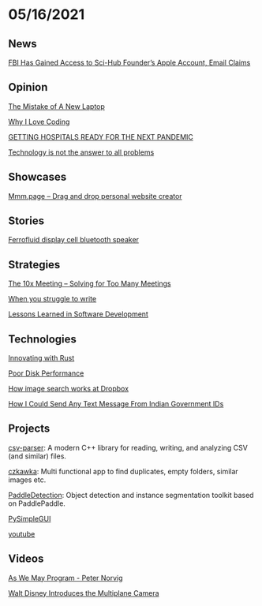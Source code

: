 # 05/16/2021

## News
[FBI Has Gained Access to Sci-Hub Founder’s Apple Account, Email Claims](https://torrentfreak.com/fbi-has-gained-access-to-sci-hub-founders-apple-account-email-claims-210513/)

## Opinion
[The Mistake of A New Laptop](https://atthis.link/blog/2021/reassesstech.html)

[Why I Love Coding](https://henrikwarne.com/2012/06/02/why-i-love-coding/)

[GETTING HOSPITALS READY FOR THE NEXT PANDEMIC](https://www.theverge.com/22412046/hopsital-infrastructure-health-care-system-pandemic-coordination-covid)

[Technology is not the answer to all problems](https://www.iafrikan.com/2021/05/11/technology-is-not-a-magic-fix/)

## Showcases
[Mmm.page – Drag and drop personal website creator](https://build.mmm.page/)


## Stories
[Ferrofluid display cell bluetooth speaker](https://hackaday.io/project/179136-ferrofluid-display-cell-bluetooth-speaker)


## Strategies
[The 10x Meeting – Solving for Too Many Meetings](https://qvault.io/news/too-many-meetings/)

[When you struggle to write](https://cdoyle.me/posts/when-you-struggle-to-write)

[Lessons Learned in Software Development](https://henrikwarne.com/2015/04/16/lessons-learned-in-software-development/)

## Technologies
[Innovating with Rust](https://aws.amazon.com/blogs/opensource/innovating-with-rust/)

[Poor Disk Performance](http://www.brendangregg.com/blog/2021-05-09/poor-disk-performance.html)

[How image search works at Dropbox](https://dropbox.tech/machine-learning/how-image-search-works-at-dropbox)

[How I Could Send Any Text Message From Indian Government IDs](https://kmskrishna.me/how-i-could-send-any-text-message-from-indian-government-ids-b61c5b8726c9)


## Projects
[csv-parser](https://github.com/vincentlaucsb/csv-parser): A modern C++ library for reading, writing, and analyzing CSV (and similar) files.

[czkawka](https://github.com/qarmin/czkawka): Multi functional app to find duplicates, empty folders, similar images etc.

[PaddleDetection](https://github.com/PaddlePaddle/PaddleDetection): Object detection and instance segmentation toolkit based on PaddlePaddle.

[PySimpleGUI](https://github.com/PySimpleGUI/PySimpleGUI)

[youtube](https://github.com/codyseibert/youtube)

## Videos
[As We May Program - Peter Norvig](https://www.youtube.com/watch?v=J573tlzlSC4)

[Walt Disney Introduces the Multiplane Camera](https://www.youtube.com/watch?v=kN-eCBAOw60)

